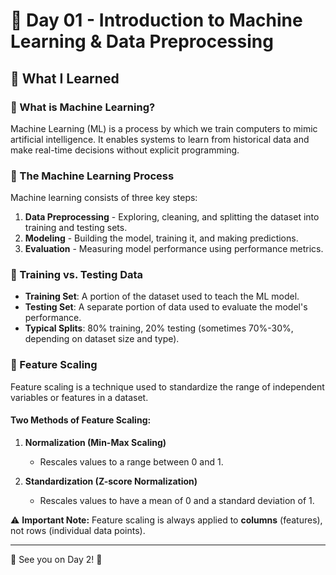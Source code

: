# 📅 Day 01 - Introduction to Machine Learning & Data Preprocessing

## 📖 What I Learned

### 🔹 What is Machine Learning?
Machine Learning (ML) is a process by which we train computers to mimic artificial intelligence. It enables systems to learn from historical data and make real-time decisions without explicit programming.

### 🔹 The Machine Learning Process
Machine learning consists of three key steps:
1. **Data Preprocessing** - Exploring, cleaning, and splitting the dataset into training and testing sets.
2. **Modeling** - Building the model, training it, and making predictions.
3. **Evaluation** - Measuring model performance using performance metrics.

### 🔹 Training vs. Testing Data
- **Training Set**: A portion of the dataset used to teach the ML model.
- **Testing Set**: A separate portion of data used to evaluate the model's performance.
- **Typical Splits**: 80% training, 20% testing (sometimes 70%-30%, depending on dataset size and type).

### 🔹 Feature Scaling
Feature scaling is a technique used to standardize the range of independent variables or features in a dataset.

#### **Two Methods of Feature Scaling:**
1. **Normalization (Min-Max Scaling)**
   - Rescales values to a range between 0 and 1.
     
2. **Standardization (Z-score Normalization)**
   - Rescales values to have a mean of 0 and a standard deviation of 1.

⚠️ **Important Note:** Feature scaling is always applied to **columns** (features), not rows (individual data points).

---

🚀 See you on Day 2! 🎯
